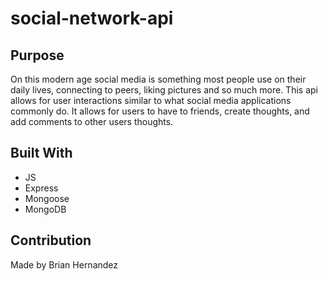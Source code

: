 # social-network-api

## Purpose
On this modern age social media is something most people use on their daily lives, 
connecting to peers, liking pictures and so much more. This api allows for user interactions
similar to what social media applications commonly do. It allows for users to have to friends, create thoughts, and add comments to other users
thoughts.

## Built With
* JS
* Express
* Mongoose
* MongoDB

## Contribution
Made by Brian Hernandez

